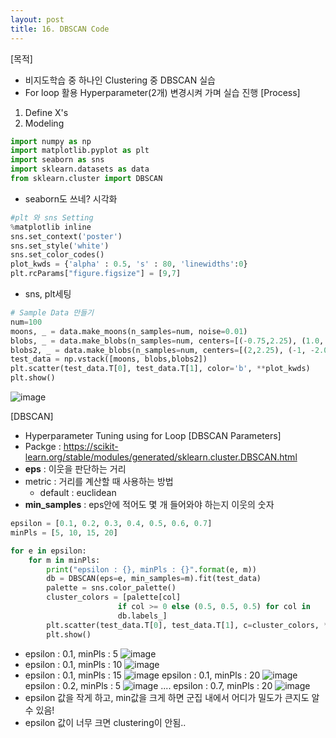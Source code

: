 ```yaml
---
layout: post
title: 16. DBSCAN Code
---
```


[목적]
  - 비지도학습 중 하나인 Clustering 중 DBSCAN 실습
  - For loop 활용 Hyperparameter(2개) 변경시켜 가며 실습 진행
[Process]
  1. Define X's
  2. Modeling
  ```python
  import numpy as np
import matplotlib.pyplot as plt
import seaborn as sns
import sklearn.datasets as data
from sklearn.cluster import DBSCAN
```
- seaborn도 쓰네? 시각화

```python
#plt 와 sns Setting
%matplotlib inline
sns.set_context('poster')
sns.set_style('white')
sns.set_color_codes()
plot_kwds = {'alpha' : 0.5, 's' : 80, 'linewidths':0}
plt.rcParams["figure.figsize"] = [9,7]
```
- sns, plt세팅

```python
# Sample Data 만들기
num=100
moons, _ = data.make_moons(n_samples=num, noise=0.01)
blobs, _ = data.make_blobs(n_samples=num, centers=[(-0.75,2.25), (1.0, -2.0)], cluster_std=0.25)
blobs2, _ = data.make_blobs(n_samples=num, centers=[(2,2.25), (-1, -2.0)], cluster_std=0.4)
test_data = np.vstack([moons, blobs,blobs2])
plt.scatter(test_data.T[0], test_data.T[1], color='b', **plot_kwds)
plt.show()
```
![image](https://github.com/code7ssage/code7ssage.github.io/blob/master/assets/attached%20file/Pasted%20image%2020240110172006.png?raw=true)

[DBSCAN]
  - Hyperparameter Tuning using for Loop
[DBSCAN Parameters]
  - Packge : https://scikit-learn.org/stable/modules/generated/sklearn.cluster.DBSCAN.html
  - **eps** : 이웃을 판단하는 거리
  - metric : 거리를 계산할 때 사용하는 방법
    - default : euclidean
  - **min_samples** : eps안에 적어도 몇 개 들어와야 하는지 이웃의 숫자
```python
epsilon = [0.1, 0.2, 0.3, 0.4, 0.5, 0.6, 0.7]
minPls = [5, 10, 15, 20]

for e in epsilon:
    for m in minPls:
        print("epsilon : {}, minPls : {}".format(e, m))
        db = DBSCAN(eps=e, min_samples=m).fit(test_data)
        palette = sns.color_palette()
        cluster_colors = [palette[col]
                        if col >= 0 else (0.5, 0.5, 0.5) for col in
                        db.labels_]
        plt.scatter(test_data.T[0], test_data.T[1], c=cluster_colors, **plot_kwds)
        plt.show()
```
- epsilon : 0.1, minPls : 5
![image](https://github.com/code7ssage/code7ssage.github.io/blob/master/assets/attached%20file/Pasted%20image%2020240110172049.png?raw=true)
- epsilon : 0.1, minPls : 10
![image](https://github.com/code7ssage/code7ssage.github.io/blob/master/assets/attached%20file/Pasted%20image%2020240110172131.png?raw=true)
- epsilon : 0.1, minPls : 15
![image](https://github.com/code7ssage/code7ssage.github.io/blob/master/assets/attached%20file/Pasted%20image%2020240110172157.png?raw=true)
epsilon : 0.1, minPls : 20
![image](https://github.com/code7ssage/code7ssage.github.io/blob/master/assets/attached%20file/Pasted%20image%2020240110172214.png?raw=true)
epsilon : 0.2, minPls : 5
![image](https://github.com/code7ssage/code7ssage.github.io/blob/master/assets/attached%20file/Pasted%20image%2020240110172255.png?raw=true)
....
epsilon : 0.7, minPls : 20
![image](https://github.com/code7ssage/code7ssage.github.io/blob/master/assets/attached%20file/Pasted%20image%2020240110172358.png?raw=true)
- epsilon 값을 작게 하고, min값을 크게 하면 군집 내에서 어디가 밀도가 큰지도 알 수 있음!
- epsilon 값이 너무 크면 clustering이 안됨..
